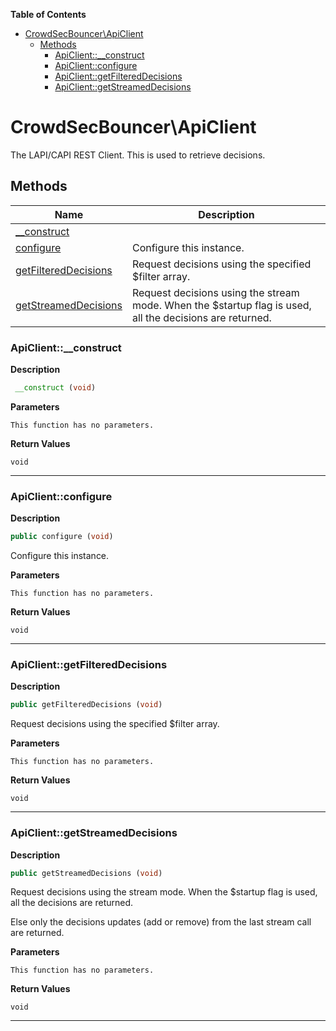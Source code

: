 <!-- START doctoc generated TOC please keep comment here to allow auto update -->
<!-- DON'T EDIT THIS SECTION, INSTEAD RE-RUN doctoc TO UPDATE -->
**Table of Contents**

- [CrowdSecBouncer\ApiClient](#crowdsecbouncer%5Capiclient)
  - [Methods](#methods)
    - [ApiClient::__construct](#apiclient__construct)
    - [ApiClient::configure](#apiclientconfigure)
    - [ApiClient::getFilteredDecisions](#apiclientgetfiltereddecisions)
    - [ApiClient::getStreamedDecisions](#apiclientgetstreameddecisions)

<!-- END doctoc generated TOC please keep comment here to allow auto update -->

# CrowdSecBouncer\ApiClient  

The LAPI/CAPI REST Client. This is used to retrieve decisions.





## Methods

| Name | Description |
|------|-------------|
|[__construct](#apiclient__construct)||
|[configure](#apiclientconfigure)|Configure this instance.|
|[getFilteredDecisions](#apiclientgetfiltereddecisions)|Request decisions using the specified $filter array.|
|[getStreamedDecisions](#apiclientgetstreameddecisions)|Request decisions using the stream mode. When the $startup flag is used, all the decisions are returned.|




### ApiClient::__construct  

**Description**

```php
 __construct (void)
```

 

 

**Parameters**

`This function has no parameters.`

**Return Values**

`void`


<hr />


### ApiClient::configure  

**Description**

```php
public configure (void)
```

Configure this instance. 

 

**Parameters**

`This function has no parameters.`

**Return Values**

`void`


<hr />


### ApiClient::getFilteredDecisions  

**Description**

```php
public getFilteredDecisions (void)
```

Request decisions using the specified $filter array. 

 

**Parameters**

`This function has no parameters.`

**Return Values**

`void`


<hr />


### ApiClient::getStreamedDecisions  

**Description**

```php
public getStreamedDecisions (void)
```

Request decisions using the stream mode. When the $startup flag is used, all the decisions are returned. 

Else only the decisions updates (add or remove) from the last stream call are returned. 

**Parameters**

`This function has no parameters.`

**Return Values**

`void`


<hr />


